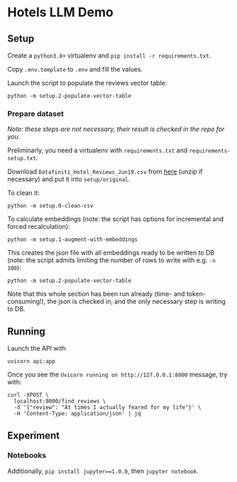 # Hotels LLM Demo

## Setup

Create a `python3.8+` virtualenv and `pip install -r requirements.txt`.

Copy `.env.template` to `.env` and fill the values.

Launch the script to populate the reviews vector table:

```
python -m setup.2-populate-vector-table
```

### Prepare dataset

_Note: these steps are not necessary, their result is checked in the repo for you._

Preliminarly, you need a virtualenv with `requirements.txt` and `requirements-setup.txt`.

Download `Datafiniti_Hotel_Reviews_Jun19.csv` from [here](https://www.kaggle.com/datasets/datafiniti/hotel-reviews?select=Datafiniti_Hotel_Reviews_Jun19.csv) (unzip if necessary) and put it into `setup/original`.

To clean it:

```
python -m setup.0-clean-csv
```

To calculate embeddings (note: the script has options for incremental and forced recalculation):

```
python -m setup.1-augment-with-embeddings
```

This creates the json file with all embeddings ready to be written to DB (note:
the script admits limiting the number of rows to write with e.g. `-n 100`):

```
python -m setup.2-populate-vector-table
```

Note that this whole section has been run already (time- and token-consuming!),
the json is checked in, and the only necessary step is writing to DB.

## Running

Launch the API with

```
uvicorn api:app
```

Once you see the `Uvicorn running on http://127.0.0.1:8000` message, try with:

```
curl -XPOST \
  localhost:8000/find_reviews \
  -d '{"review": "At times I actually feared for my life"}' \
  -H 'Content-Type: application/json' | jq
```

## Experiment

### Notebooks

Additionally, `pip install jupyter==1.0.0`, then `jupyter notebook`.
